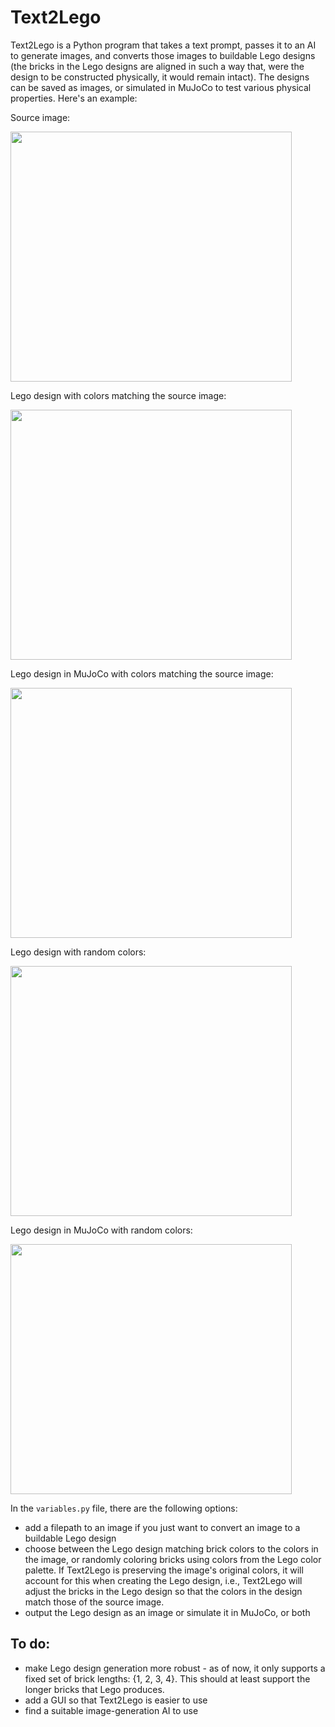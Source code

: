 # Text2Lego

Text2Lego is a Python program that takes a text prompt, passes it to an AI to generate images, and converts those images to buildable Lego designs (the bricks in the Lego designs are aligned in such a way that, were the design to be constructed physically, it would remain intact). The designs can be saved as images, or simulated in MuJoCo to test various physical properties. Here's an example:

Source image: 

<img src="https://github.com/qpalzmz112/Robot-Evolution-Simulator/assets/68213464/8c1932a0-c91c-4fbf-94eb-20e442dbf476" width="450" height="400">

Lego design with colors matching the source image:

<img src="https://github.com/qpalzmz112/Text2Lego/assets/68213464/318e1863-06ee-4713-94cf-5ab859533bbf" width="450" height="400">

Lego design in MuJoCo with colors matching the source image:

<img src="https://github.com/qpalzmz112/Text2Lego/assets/68213464/81d82f71-fe35-49bd-8c45-2ce290283ba3" width="450" height="400">

Lego design with random colors:

<img src="https://github.com/qpalzmz112/Robot-Evolution-Simulator/assets/68213464/21d93a20-e995-464d-a1ef-4396de03613d" width="450" height="400">

Lego design in MuJoCo with random colors:

<img src="https://github.com/qpalzmz112/Robot-Evolution-Simulator/assets/68213464/76670ead-aee0-41af-b2d0-a31f2dad5d30" width="450" height="400">


In the `variables.py` file, there are the following options:
- add a filepath to an image if you just want to convert an image to a buildable Lego design
- choose between the Lego design matching brick colors to the colors in the image, or randomly coloring bricks using colors from the Lego color palette. If Text2Lego is
preserving the image's original colors, it will account for this when creating the Lego design, i.e., Text2Lego will adjust the bricks in the Lego design so that the colors
in the design match those of the source image.
- output the Lego design as an image or simulate it in MuJoCo, or both

## To do:
- make Lego design generation more robust - as of now, it only supports a fixed set of brick lengths: {1, 2, 3, 4}. This should at least support the longer bricks that Lego produces.
- add a GUI so that Text2Lego is easier to use
- find a suitable image-generation AI to use

